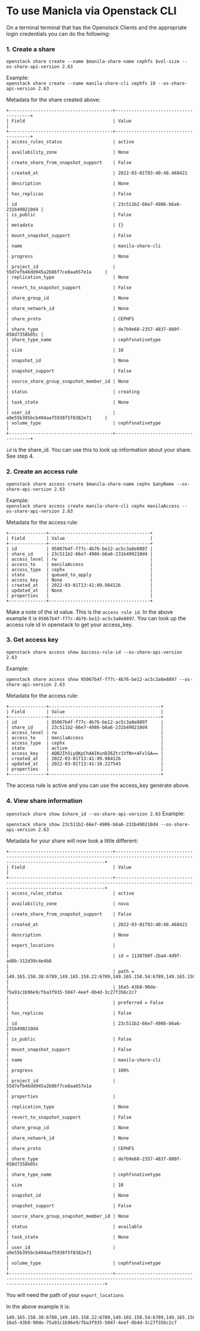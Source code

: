# To use Manicla via Openstack CLI

On a terminal terminal that has the Openstack Clients and the appropriate login credentials you can do the following:

### 1. Create a share

`openstack share create --name $manila-share-name cephfs $vol-size --os-share-api-version 2.63` 

Example:  
`openstack share create --name manila-share-cli cephfs 10 --os-share-api-version 2.63`

Metadata for the share created above: 

    +---------------------------------------+--------------------------------------+
    | Field                                 | Value                                |
    +---------------------------------------+--------------------------------------+
    | access_rules_status                   | active                               |
    | availability_zone                     | None                                 |
    | create_share_from_snapshot_support    | False                                |
    | created_at                            | 2022-03-01T03:40:48.468421           |
    | description                           | None                                 |
    | has_replicas                          | False                                |
    | id                                    | 23c511b2-66e7-4986-b6a6-231b490210d4 |
    | is_public                             | False                                |
    | metadata                              | {}                                   |
    | mount_snapshot_support                | False                                |
    | name                                  | manila-share-cli                     |
    | progress                              | None                                 |
    | project_id                            | 55d7efb46dd945a2b86f7ce8aa657e1a     |
    | replication_type                      | None                                 |
    | revert_to_snapshot_support            | False                                |
    | share_group_id                        | None                                 |
    | share_network_id                      | None                                 |
    | share_proto                           | CEPHFS                               |
    | share_type                            | de7b9e68-2357-4837-880f-858d7358b05c |
    | share_type_name                       | cephfsnativetype                     |
    | size                                  | 10                                   |
    | snapshot_id                           | None                                 |
    | snapshot_support                      | False                                |
    | source_share_group_snapshot_member_id | None                                 |
    | status                                | creating                             |
    | task_state                            | None                                 |
    | user_id                               | a9e55b395bcb494aaf5938f5f8382e71     |
    | volume_type                           | cephfsnativetype                     |
    +---------------------------------------+--------------------------------------+
`id` is the share_id. You can use this to look up information about your share. See step 4.


### 2. Create an access rule

`openstack share access create $manila-share-name cephx $anyName --os-share-api-version 2.63`

Example:  
`openstack share access create manila-share-cli cephx manilaAccess --os-share-api-version 2.63`

Metadata for the access rule: 

    +--------------+--------------------------------------+
    | Field        | Value                                |
    +--------------+--------------------------------------+
    | id           | 95067b4f-f77c-4b76-be12-ac5c3a8e8897 |
    | share_id     | 23c511b2-66e7-4986-b6a6-231b490210d4 |
    | access_level | rw                                   |
    | access_to    | manilaAccess                         |
    | access_type  | cephx                                |
    | state        | queued_to_apply                      |
    | access_key   | None                                 |
    | created_at   | 2022-03-01T13:41:09.984126           |
    | updated_at   | None                                 |
    | properties   |                                      |
    +--------------+--------------------------------------+

Make a note of the id value. This is the `access rule id`. In the above example it is `95067b4f-f77c-4b76-be12-ac5c3a8e8897`. You can look up the access rule id in openstack to get your access_key. 

### 3. Get access key

`openstack share access show $access-rule-id --os-share-api-version 2.63`

Example: 

`openstack share access show 95067b4f-f77c-4b76-be12-ac5c3a8e8897 --os-share-api-version 2.63`
    
Metadata for the access rule: 

    +--------------+------------------------------------------+
    | Field        | Value                                    |
    +--------------+------------------------------------------+
    | id           | 95067b4f-f77c-4b76-be12-ac5c3a8e8897     |
    | share_id     | 23c511b2-66e7-4986-b6a6-231b490210d4     |
    | access_level | rw                                       |
    | access_to    | manilaAccess                             |
    | access_type  | cephx                                    |
    | state        | active                                   |
    | access_key   | AQB2Ih5iyQKpChAAIKunDZ6Ztr1VfNn+AFxlGA== |
    | created_at   | 2022-03-01T13:41:09.984126               |
    | updated_at   | 2022-03-01T13:41:10.227543               |
    | properties   |                                          |
    +--------------+------------------------------------------+

The access rule is active and you can use the access_key generate above.     



### 4. View share information 


`openstack share show $share_id --os-share-api-version 2.63`
Example:  

`openstack share show 23c511b2-66e7-4986-b6a6-231b490210d4 --os-share-api-version 2.63` 

Metadata for your share will now look a little different: 

    +---------------------------------------+----------------------------------------------------------------------------------------------------------------------------------------+
    | Field                                 | Value                                                                                                                                  |
    +---------------------------------------+----------------------------------------------------------------------------------------------------------------------------------------+
    | access_rules_status                   | active                                                                                                                                 |
    | availability_zone                     | nova                                                                                                                                   |
    | create_share_from_snapshot_support    | False                                                                                                                                  |
    | created_at                            | 2022-03-01T03:40:48.468421                                                                                                             |
    | description                           | None                                                                                                                                   |
    | export_locations                      |                                                                                                                                        |
    |                                       | id = 1138760f-2ba4-4d9f-ad8b-312d39c4e4b8                                                                                              |
    |                                       | path = 149.165.158.38:6789,149.165.158.22:6789,149.165.158.54:6789,149.165.158.70:6789,149.165.158.86:6789:/volumes/_nogroup/1ca2d54e- |
    |                                       | 16a5-43b8-90de-75a91c1b96e9/fba3f935-5047-4eef-8b4d-3c27f356c2c7                                                                       |
    |                                       | preferred = False                                                                                                                      |
    | has_replicas                          | False                                                                                                                                  |
    | id                                    | 23c511b2-66e7-4986-b6a6-231b490210d4                                                                                                   |
    | is_public                             | False                                                                                                                                  |
    | mount_snapshot_support                | False                                                                                                                                  |
    | name                                  | manila-share-cli                                                                                                                       |
    | progress                              | 100%                                                                                                                                   |
    | project_id                            | 55d7efb46dd945a2b86f7ce8aa657e1a                                                                                                       |
    | properties                            |                                                                                                                                        |
    | replication_type                      | None                                                                                                                                   |
    | revert_to_snapshot_support            | False                                                                                                                                  |
    | share_group_id                        | None                                                                                                                                   |
    | share_network_id                      | None                                                                                                                                   |
    | share_proto                           | CEPHFS                                                                                                                                 |
    | share_type                            | de7b9e68-2357-4837-880f-858d7358b05c                                                                                                   |
    | share_type_name                       | cephfsnativetype                                                                                                                       |
    | size                                  | 10                                                                                                                                     |
    | snapshot_id                           | None                                                                                                                                   |
    | snapshot_support                      | False                                                                                                                                  |
    | source_share_group_snapshot_member_id | None                                                                                                                                   |
    | status                                | available                                                                                                                              |
    | task_state                            | None                                                                                                                                   |
    | user_id                               | a9e55b395bcb494aaf5938f5f8382e71                                                                                                       |
    | volume_type                           | cephfsnativetype                                                                                                                       |
    +---------------------------------------+----------------------------------------------------------------------------------------------------------------------------------------+

You will need the path of your `export_locations`

In the above example it is:  

    149.165.158.38:6789,149.165.158.22:6789,149.165.158.54:6789,149.165.158.70:6789,149.165.158.86:6789:/volumes/_nogroup/1ca2d54e-16a5-43b8-90de-75a91c1b96e9/fba3f935-5047-4eef-8b4d-3c27f356c2c7 
